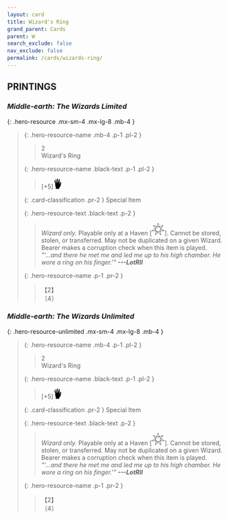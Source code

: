 ```yaml
---
layout: card
title: Wizard's Ring
grand_parent: Cards
parent: W
search_exclude: false
nav_exclude: false
permalink: /cards/wizards-ring/
---
```


## PRINTINGS


### _Middle-earth: The Wizards Limited_

{: .hero-resource .mx-sm-4 .mx-lg-8 .mb-4 }
> {: .hero-resource-name .mb-4 .p-1 .pl-2 }
> > <div class="card-mp">2</div>
> > <div class="card-name">Wizard's Ring</div>
>
> {: .hero-resource-name .black-text .p-1 .pl-2 }
> > [+5]![](/assets/images/di.svg)
>
> {: .card-classification .pr-2 }
> Special Item
>
> {: .hero-resource-text .black-text .p-2 }
> > _Wizard only._ Playable only at a Haven \[![](/assets/images/free-haven.svg)]. Cannot be stored, stolen, or transferred. May not be duplicated on a given Wizard. Bearer makes a corruption check when this item is played. <br>_"'...and there he met me and led me up to his high chamber. He wore a ring on his finger.'"_ ***---LotRII*** 
> 
> {: .hero-resource-name .p-1 .pr-2 }
> > <div class="card-shield">【2】</div>
> > <div class="card-corruption">〔4〕</div>

### _Middle-earth: The Wizards Unlimited_

{: .hero-resource-unlimited .mx-sm-4 .mx-lg-8 .mb-4 }
> {: .hero-resource-name .mb-4 .p-1 .pl-2 }
> > <div class="card-mp">2</div>
> > <div class="card-name">Wizard's Ring</div>
>
> {: .hero-resource-name .black-text .p-1 .pl-2 }
> > [+5]![](/assets/images/di.svg)
>
> {: .card-classification .pr-2 }
> Special Item
>
> {: .hero-resource-text .black-text .p-2 }
> > _Wizard only._ Playable only at a Haven \[![](/assets/images/free-haven.svg)]. Cannot be stored, stolen, or transferred. May not be duplicated on a given Wizard. Bearer makes a corruption check when this item is played. <br>_"'...and there he met me and led me up to his high chamber. He wore a ring on his finger.'"_ ***---LotRII*** 
> 
> {: .hero-resource-name .p-1 .pr-2 }
> > <div class="card-shield">【2】</div>
> > <div class="card-corruption">〔4〕</div>
